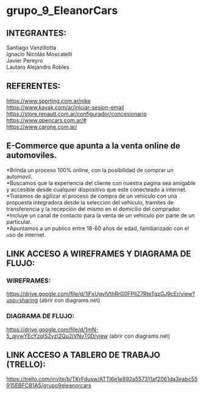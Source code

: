 # grupo_9_EleanorCars

## INTEGRANTES:

Santiago Vanzillotta  
Ignacio Nicolás Moscatelli  
Javier Pereyro  
Lautaro Alejandro Robles  

## REFERENTES:

https://www.sporting.com.ar/nike  
https://www.kavak.com/ar/iniciar-sesion-email  
https://store.renault.com.ar/configurador/concesionario  
https://www.opencars.com.ar/#  
https://www.carone.com.ar/  


## E-Commerce que apunta a la venta online de automoviles.  

*Brinda un proceso 100% online, con la posibilidad de comprar un automovil.  
*Buscamos que la experiencia del cliente con nuestra pagina sea amigable y accesible desde cualquier dispositivo que este conecteado a internet.  
*Tratamos de agilizar el proceso de compra de un vehiculo con una propuesta integradora desde la seleccion del vehiculo, tramites de transferencia y la recepción del mismo en el domicilio del comprador.  
*Incluye un canal de contacto para la venta de un vehiculo por parte de un particular.  
*Apuntamos a un publico entre 18-60 años de edad, familiarizado con el uso de internet.  

## LINK ACCESO A WIREFRAMES Y DIAGRAMA DE FLUJO:  

### WIREFRAMES:  
https://drive.google.com/file/d/1lFxUgvlVthRrG0FPIIZ7RteTgzGJ9cEr/view?usp=sharing (abrir con diagrams.net)  

### DIAGRAMA DE FLUJO:  
https://drive.google.com/file/d/1mN-5_qjvwYEcYzqlS2yzI2Qu2jVNyT0D/view (abrir con diagrams.net)

## LINK ACCESO A TABLERO DE TRABAJO (TRELLO):
https://trello.com/invite/b/TKrFdusw/ATTI6e1e892a557311af2061da3eabc55915EBFCB1A5/grupo9eleanorcars





